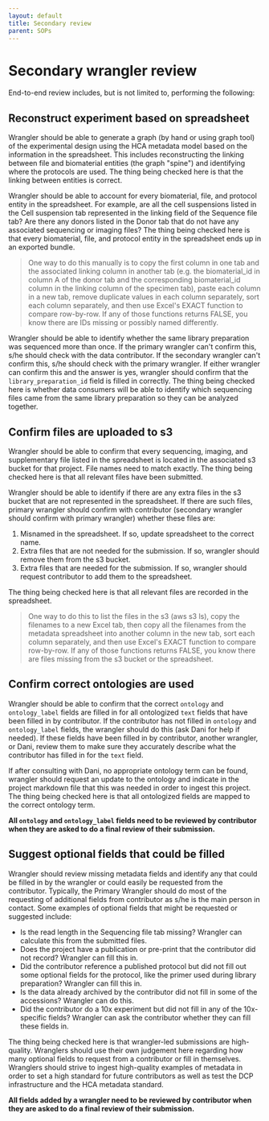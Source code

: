 ```yaml
---
layout: default
title: Secondary review
parent: SOPs
---
```


# Secondary wrangler review

End-to-end review includes, but is not limited to, performing the following:

## Reconstruct experiment based on spreadsheet

Wrangler should be able to generate a graph (by hand or using graph tool) of the experimental design using the HCA metadata model based on the information in the spreadsheet. This includes reconstructing the linking between file and biomaterial entities (the graph "spine") and identifying where the protocols are used. The thing being checked here is that the linking between entities is correct.

Wrangler should be able to account for every biomaterial, file, and protocol entity in the spreadsheet. For example, are all the cell suspensions listed in the Cell suspension tab represented in the linking field of the Sequence file tab? Are there any donors listed in the Donor tab that do not have any associated sequencing or imaging files? The thing being checked here is that every biomaterial, file, and protocol entity in the spreadsheet ends up in an exported bundle.

> One way to do this manually is to copy the first column in one tab and the associated linking column in another tab (e.g. the biomaterial_id in column A of the donor tab and the corresponding biomaterial_id column in the linking column of the specimen tab), paste each column in a new tab, remove duplicate values in each column separately, sort each column separately, and then use Excel's EXACT function to compare row-by-row. If any of those functions returns FALSE, you know there are IDs missing or possibly named differently.

Wrangler should be able to identify whether the same library preparation was sequenced more than once. If the primary wrangler can't confirm this, s/he should check with the data contributor. If the secondary wrangler can't confirm this, s/he should check with the primary wrangler. If either wrangler can confirm this and the answer is yes, wrangler should confirm that the `library_preparation_id` field is filled in correctly. The thing being checked here is whether data consumers will be able to identify which sequencing files came from the same library preparation so they can be analyzed together.

## Confirm files are uploaded to s3

Wrangler should be able to confirm that every sequencing, imaging, and supplementary file listed in the spreadsheet is located in the associated s3 bucket for that project. File names need to match exactly. The thing being checked here is that all relevant files have been submitted.

Wrangler should be able to identify if there are any extra files in the s3 bucket that are not represented in the spreadsheet. If there are such files, primary wrangler should confirm with contributor (secondary wrangler should confirm with primary wrangler) whether these files are:
 
 1. Misnamed in the spreadsheet. If so, update spreadsheet to the correct name.
 1. Extra files that are not needed for the submission. If so, wrangler should remove them from the s3 bucket.
 1. Extra files that are needed for the submission. If so, wrangler should request contributor to add them to the spreadsheet.
 
 The thing being checked here is that all relevant files are recorded in the spreadsheet.
 
 > One way to do this to list the files in the s3 (aws s3 ls), copy the filenames to a new Excel tab, then copy all the filenames from the metadata spreadsheet into another column in the new tab, sort each column separately, and then use Excel's EXACT function to compare row-by-row. If any of those functions returns FALSE, you know there are files missing from the s3 bucket or the spreadsheet. 

## Confirm correct ontologies are used

Wrangler should be able to confirm that the correct `ontology` and `ontology_label` fields are filled in for all ontologized `text` fields that have been filled in by contributor. If the contributor has not filled in `ontology` and `ontology_label` fields, the wrangler should do this (ask Dani for help if needed). If these fields have been filled in by contributor, another wrangler, or Dani, review them to make sure they accurately describe what the contributor has filled in for the `text` field.

If after consulting with Dani, no appropriate ontology term can be found, wrangler should request an update to the ontology and indicate in the project markdown file that this was needed in order to ingest this project. The thing being checked here is that all ontologized fields are mapped to the correct ontology term.

**All `ontology` and `ontology_label` fields need to be reviewed by contributor when they are asked to do a final review of their submission.**

## Suggest optional fields that could be filled

Wrangler should review missing metadata fields and identify any that could be filled in by the wrangler or could easily be requested from the contributor. Typically, the Primary Wrangler should do most of the requesting of additional fields from contributor as s/he is the main person in contact. Some examples of optional fields that might be requested or suggested include:

- Is the read length in the Sequencing file tab missing? Wrangler can calculate this from the submitted files.
- Does the project have a publication or pre-print that the contributor did not record? Wrangler can fill this in.
- Did the contributor reference a published protocol but did not fill out some optional fields for the protocol, like the primer used during library preparation? Wrangler can fill this in.
- Is the data already archived by the contributor did not fill in some of the accessions? Wrangler can do this.
- Did the contributor do a 10x experiment but did not fill in any of the 10x-specific fields? Wrangler can ask the contributor whether they can fill these fields in.

The thing being checked here is that wrangler-led submissions are high-quality. Wranglers should use their own judgement here regarding how many optional fields to request from a contributor or fill in themselves. Wranglers should strive to ingest high-quality examples of metadata in order to set a high standard for future contributors as well as test the DCP infrastructure and the HCA metadata standard. 

**All fields added by a wrangler need to be reviewed by contributor when they are asked to do a final review of their submission.**
